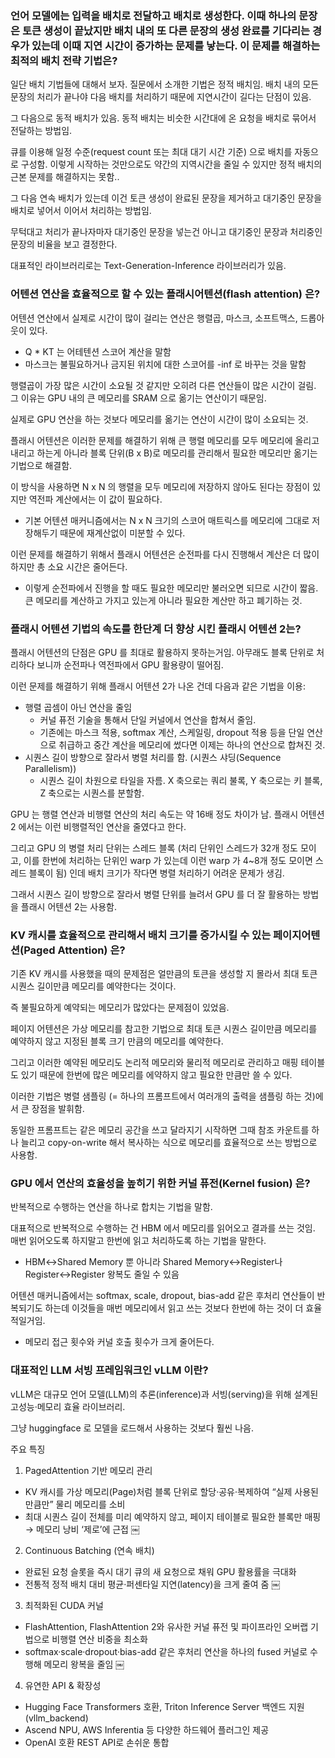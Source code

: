 ### 언어 모델에는 입력을 배치로 전달하고 배치로 생성한다. 이때 하나의 문장은 토큰 생성이 끝났지만 배치 내의 또 다른 문장의 생성 완료를 기다리는 경우가 있는데 이때 지연 시간이 증가하는 문제를 낳는다. 이 문제를 해결하는 최적의 배치 전략 기법은? 

일단 배치 기법들에 대해서 보자. 질문에서 소개한 기법은 정적 배치임. 배치 내의 모든 문장의 처리가 끝나야 다음 배치를 처리하기 때문에 지연시간이 길다는 단점이 있음. 

그 다음으로 동적 배치가 있음. 동적 배치는 비슷한 시간대에 온 요청을 배치로 묶어서 전달하는 방법임. 

큐를 이용해 일정 수준(request count 또는 최대 대기 시간 기준) 으로 배치를 자동으로 구성함. 이렇게 시작하는 것만으로도 약간의 지역시간을 줄일 수 있지만 정적 배치의 근본 문제를 해결하지는 못함..

그 다음 연속 배치가 있는데 이건 토큰 생성이 완료된 문장을 제거하고 대기중인 문장을 배치로 넣어서 이어서 처리하는 방법임. 

무턱대고 처리가 끝나자마자 대기중인 문장을 넣는건 아니고 대기중인 문장과 처리중인 문장의 비율을 보고 결정한다. 

대표적인 라이브러리로는 Text-Generation-Inference 라이브러리가 있음. 

### 어텐션 연산을 효율적으로 할 수 있는 플래시어텐션(flash attention) 은? 

어텐션 연산에서 실제로 시간이 많이 걸리는 연산은 행렬곱, 마스크, 소프트맥스, 드롭아웃이 있다. 
- Q * KT 는 어테텐션 스코어 계산을 말함 
- 마스크는 불필요하거나 금지된 위치에 대한 스코어를 -inf 로 바꾸는 것을 말함 

행렬곱이 가장 많은 시간이 소요될 것 같지만 오히려 다른 연산들이 많은 시간이 걸림. 그 이유는 GPU 내의 큰 메모리를 SRAM 으로 옮기는 연산이기 때문임. 

실제로 GPU 연산을 하는 것보다 메모리를 옮기는 연산이 시간이 많이 소요되는 것. 

플래시 어텐션은 이러한 문제를 해결하기 위해 큰 행렬 메모리를 모두 메모리에 올리고 내리고 하는게 아니라 블록 단위(B x B)로 메모리를 관리해서 필요한 메모리만 옮기는 기법으로 해결함. 

이 방식을 사용하면 N x N 의 행렬을 모두 메모리에 저장하지 않아도 된다는 장점이 있지만 역전파 계산에서는 이 값이 필요하다. 
- 기본 어텐션 매커니즘에서는 N x N 크기의 스코어 매트릭스를 메모리에 그대로 저장해두기 때문에 재계산없이 미분할 수 있다. 


이런 문제를 해결하기 위해서 플래시 어텐션은 순전파를 다시 진행해서 계산은 더 많이 하지만 총 소요 시간은 줄어든다. 

- 이렇게 순전파에서 진행을 할 때도 필요한 메모리만 불러오면 되므로 시간이 짧음. 큰 메모리를 계산하고 가지고 있는게 아니라 필요한 계산만 하고 폐기하는 것. 


### 플래시 어텐션 기법의 속도를 한단계 더 향상 시킨 플래시 어텐션 2는? 

플래시 어텐션의 단점은 GPU 를 최대로 활용하지 못하는거임. 아무래도 블록 단위로 처리하다 보니까 순전파나 역전파에서 GPU 활용량이 떨어짐. 

이런 문제를 해결하기 위해 플래시 어텐션 2가 나온 건데 다음과 같은 기법을 이용: 
- 행렬 곱셈이 아닌 연산을 줄임
    - 커널 퓨전 기술을 통해서 단일 커널에서 연산을 합쳐서 줄임. 
    - 기존에는 마스크 적용, softmax 계산, 스케일링, dropout 적용 등을 단일 연산으로 취급하고 중간 계산을 메모리에 썼다면 이제는 하나의 연산으로 합쳐진 것. 
- 시퀀스 길이 방향으로 잘라서 병렬 처리를 함. (시퀀스 샤딩(Sequence Parallelism))
    - 시퀀스 길이 차원으로 타일을 자름. X 축으로는 쿼리 불록, Y 축으로는 키 블록, Z 축으로는 시퀀스를 분할함. 

GPU 는 행렬 연산과 비행렬 연산의 처리 속도는 약 16배 정도 차이가 남. 플래시 어텐션 2 에서는 이런 비행렬적인 연산을 줄였다고 한다. 

그리고 GPU 의 병렬 처리 단위는 스레드 블록 (처리 단위인 스레드가 32개 정도 모이고, 이를 한번에 처리하는 단위인 warp 가 있는데 이런 warp 가 4~8개 정도 모이면 스레드 블록이 됨) 인데 배치 크기가 작다면 병렬 처리하기 어려운 문제가 생김. 

그래서 시퀀스 길이 방향으로 잘라서 병렬 단위를 늘려서 GPU 를 더 잘 활용하는 방법을 플래시 어텐션 2는 사용함.


### KV 캐시를 효율적으로 관리해서 배치 크기를 증가시킬 수 있는 페이지어텐션(Paged Attention) 은? 

기존 KV 캐시를 사용했을 때의 문제점은 얼만큼의 토큰을 생성할 지 몰라서 최대 토큰 시퀀스 길이만큼 메모리를 예약한다는 것이다. 

즉 불필요하게 예약되는 메모리가 많았다는 문제점이 있었음. 

페이지 어텐션은 가상 메모리를 참고한 기법으로 최대 토큰 시퀀스 길이만큼 메모리를 예약하지 않고 지정된 블록 크기 만큼의 메모리를 예약한다. 

그리고 이러한 예약된 메모리도 논리적 메모리와 물리적 메모리로 관리하고 매핑 테이블도 있기 때문에 한번에 많은 메모리를 에약하지 않고 필요한 만큼만 쓸 수 있다. 

이러한 기법은 병렬 샘플링 (= 하나의 프롬프트에서 여러개의 출력을 샘플링 하는 것)에서 큰 장점을 발휘함. 

동일한 프롬프트는 같은 메모리 공간을 쓰고 달라지기 시작하면 그때 참조 카운트를 하나 늘리고 copy-on-write 해서 복사하는 식으로 메모리를 효율적으로 쓰는 방법으로 사용함. 


### GPU 에서 연산의 효율성을 높히기 위한 커널 퓨전(Kernel fusion) 은? 

반복적으로 수행하는 연산을 하나로 합치는 기법을 말함. 

대표적으로 반복적으로 수행하는 건 HBM 에서 메모리를 읽어오고 결과를 쓰는 것임. 매번 읽어오도록 하지말고 한번에 읽고 처리하도록 하는 기법을 말한다. 
-  HBM↔Shared Memory 뿐 아니라 Shared Memory↔Register나 Register↔Register 왕복도 줄일 수 있음 

어텐션 매커니즘에서는 softmax, scale, dropout, bias-add 같은 후처리 연산들이 반복되기도 하는데 이것들을 매번 메모리에서 읽고 쓰는 것보다 한번에 하는 것이 더 효율적일거임. 
- 메모리 접근 횟수와 커널 호출 횟수가 크게 줄어든다. 


### 대표적인 LLM 서빙 프레임워크인 vLLM 이란? 

vLLM은 대규모 언어 모델(LLM)의 추론(inference)과 서빙(serving)을 위해 설계된 고성능·메모리 효율 라이브러리. 

그냥 huggingface 로 모델을 로드해서 사용하는 것보다 훨씬 나음. 

주요 특징
1.	PagedAttention 기반 메모리 관리
- KV 캐시를 가상 메모리(Page)처럼 블록 단위로 할당·공유·복제하여 “실제 사용된 만큼만” 물리 메모리를 소비
- 최대 시퀀스 길이 전체를 미리 예약하지 않고, 페이지 테이블로 필요한 블록만 매핑 → 메모리 낭비 ‘제로’에 근접  ￼

2.	Continuous Batching (연속 배치)
- 완료된 요청 슬롯을 즉시 대기 큐의 새 요청으로 채워 GPU 활용률을 극대화
- 전통적 정적 배치 대비 평균·퍼센타일 지연(latency)을 크게 줄여 줌  ￼

3.	최적화된 CUDA 커널
- FlashAttention, FlashAttention 2와 유사한 커널 퓨전 및 파이프라인 오버랩 기법으로 비행렬 연산 비중을 최소화
- softmax·scale·dropout·bias-add 같은 후처리 연산을 하나의 fused 커널로 수행해 메모리 왕복을 줄임  ￼

4.	유연한 API & 확장성
- Hugging Face Transformers 호환, Triton Inference Server 백엔드 지원(vllm_backend)
- Ascend NPU, AWS Inferentia 등 다양한 하드웨어 플러그인 제공
- OpenAI 호환 REST API로 손쉬운 통합



